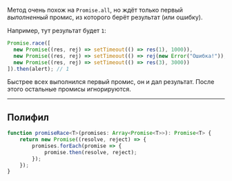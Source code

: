 Метод очень похож на `Promise.all`, но ждёт только первый _выполненный_ промис, из которого берёт результат (или ошибку).

Например, тут результат будет `1`:

```javascript
Promise.race([
  new Promise((res, rej) => setTimeout(() => res(1), 1000)),
  new Promise((res, rej) => setTimeout(() => rej(new Error("Ошибка!")), 2000)),
  new Promise((res, rej) => setTimeout(() => res(3), 3000))
]).then(alert); // 1
```

Быстрее всех выполнился первый промис, он и дал результат. После этого остальные промисы игнорируются.

---

## Полифил

```typescript
function promiseRace<T>(promises: Array<Promise<T>>): Promise<T> {
    return new Promise((resolve, reject) => {
        promises.forEach(promise => {
            promise.then(resolve, reject);
        });
    });
}
```